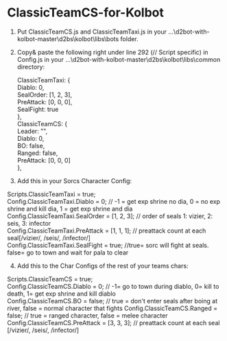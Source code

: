 # ClassicTeamCS-for-Kolbot

1. Put ClassicTeamCS.js and ClassicTeamTaxi.js in your ...\d2bot-with-kolbot-master\d2bs\kolbot\libs\bots folder.

2. Copy& paste the following right under line 292 (// Script specific) in Config.js in your ...\d2bot-with-kolbot-master\d2bs\kolbot\libs\common directory:

	ClassicTeamTaxi: {  
		Diablo: 0,  
		SealOrder: [1, 2, 3],  
 		PreAttack: [0, 0, 0],  
		SealFight: true  
		},  
	ClassicTeamCS: {  
		Leader: "",  
		Diablo: 0,  
		BO: false,  
		Ranged: false,   
		PreAttack: [0, 0, 0]  
		},  

3. Add this in your Sorcs Character Config:
  
  Scripts.ClassicTeamTaxi = true;   
	Config.ClassicTeamTaxi.Diablo = 0; // -1 = get exp shrine no dia, 0 = no exp shrine and kill dia, 1 = get exp shrine and dia  
	Config.ClassicTeamTaxi.SealOrder = [1, 2, 3]; // order of seals 1: vizier, 2: seis, 3: infector  
	Config.ClassicTeamTaxi.PreAttack = [1, 1, 1]; // preattack count at each seal[/vizier/, /seis/, /infector/]   
	Config.ClassicTeamTaxi.SealFight = true; //true= sorc will fight at seals. false= go to town and wait for pala to clear  

4. Add this to the Char Configs of the rest of your teams chars:

  Scripts.ClassicTeamCS = true;   
	Config.ClassicTeamCS.Diablo = 0; // -1= go to town during diablo, 0= kill to death, 1= get exp shrine and kill diablo  
	Config.ClassicTeamCS.BO = false; // true = don't enter seals after boing at river, false = normal character that fights
	Config.ClassicTeamCS.Ranged = false; // true = ranged character, false = melee character   
	Config.ClassicTeamCS.PreAttack = [3, 3, 3]; // preattack count at each seal [/vizier/, /seis/, /infector/]  
    
